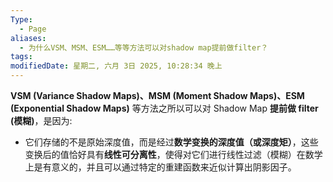```yaml
---
Type:
  - Page
aliases:
  - 为什么VSM、MSM、ESM……等等方法可以对shadow map提前做filter？
tags: 
modifiedDate: 星期二, 六月 3日 2025, 10:28:34 晚上
---
```

**VSM (Variance Shadow Maps)、MSM (Moment Shadow Maps)、ESM (Exponential Shadow Maps)** 等方法之所以可以对 Shadow Map **提前做 filter (模糊)**，是因为:
- 它们存储的不是原始深度值，而是经过**数学变换的深度值（或深度矩）**，这些变换后的值恰好具有**线性可分离性**，使得对它们进行线性过滤（模糊）在数学上是有意义的，并且可以通过特定的重建函数来近似计算出阴影因子。

